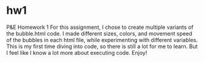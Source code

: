 # hw1
P&amp;E Homework 1
For this assignment, I chose to create multiple variants of the bubble.html code. I made different sizes, colors, and movement speed of the bubbles in each html file, while experimenting with different variables. This is my first time diving into code, so there is still a lot for me to learn. But I feel like I know a lot more about executing code. Enjoy!
